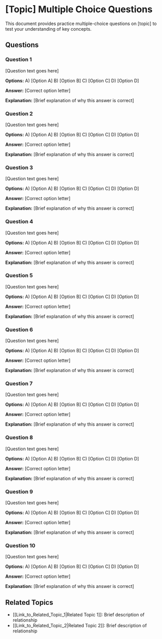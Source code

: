 # [Topic] Multiple Choice Questions

This document provides practice multiple-choice questions on [topic] to test your understanding of key concepts.

## Questions

### Question 1
[Question text goes here]

**Options:**
A) [Option A]
B) [Option B]
C) [Option C]
D) [Option D]

**Answer:** [Correct option letter]

**Explanation:** [Brief explanation of why this answer is correct]

### Question 2
[Question text goes here]

**Options:**
A) [Option A]
B) [Option B]
C) [Option C]
D) [Option D]

**Answer:** [Correct option letter]

**Explanation:** [Brief explanation of why this answer is correct]

### Question 3
[Question text goes here]

**Options:**
A) [Option A]
B) [Option B]
C) [Option C]
D) [Option D]

**Answer:** [Correct option letter]

**Explanation:** [Brief explanation of why this answer is correct]

### Question 4
[Question text goes here]

**Options:**
A) [Option A]
B) [Option B]
C) [Option C]
D) [Option D]

**Answer:** [Correct option letter]

**Explanation:** [Brief explanation of why this answer is correct]

### Question 5
[Question text goes here]

**Options:**
A) [Option A]
B) [Option B]
C) [Option C]
D) [Option D]

**Answer:** [Correct option letter]

**Explanation:** [Brief explanation of why this answer is correct]

### Question 6
[Question text goes here]

**Options:**
A) [Option A]
B) [Option B]
C) [Option C]
D) [Option D]

**Answer:** [Correct option letter]

**Explanation:** [Brief explanation of why this answer is correct]

### Question 7
[Question text goes here]

**Options:**
A) [Option A]
B) [Option B]
C) [Option C]
D) [Option D]

**Answer:** [Correct option letter]

**Explanation:** [Brief explanation of why this answer is correct]

### Question 8
[Question text goes here]

**Options:**
A) [Option A]
B) [Option B]
C) [Option C]
D) [Option D]

**Answer:** [Correct option letter]

**Explanation:** [Brief explanation of why this answer is correct]

### Question 9
[Question text goes here]

**Options:**
A) [Option A]
B) [Option B]
C) [Option C]
D) [Option D]

**Answer:** [Correct option letter]

**Explanation:** [Brief explanation of why this answer is correct]

### Question 10
[Question text goes here]

**Options:**
A) [Option A]
B) [Option B]
C) [Option C]
D) [Option D]

**Answer:** [Correct option letter]

**Explanation:** [Brief explanation of why this answer is correct]

## Related Topics

- [[Link_to_Related_Topic_1|Related Topic 1]]: Brief description of relationship
- [[Link_to_Related_Topic_2|Related Topic 2]]: Brief description of relationship

<!-- 
USAGE NOTES:
1. Replace all text in [brackets] with content specific to your topic.
2. Create challenging but fair multiple-choice questions that test understanding.
3. Provide clear explanations for why the correct answer is right.
4. Use LaTeX for mathematical expressions between $$ delimiters when needed.
5. Keep the number of questions to exactly 10.
6. Make sure all questions have exactly 4 options (A through D).
7. Remove these usage notes before finalizing your document.
--> 